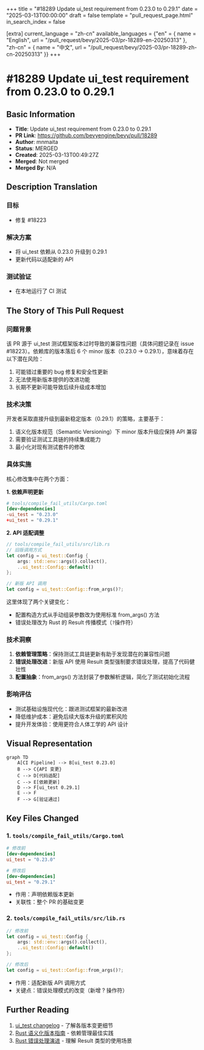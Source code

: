 +++
title = "#18289 Update ui_test requirement from 0.23.0 to 0.29.1"
date = "2025-03-13T00:00:00"
draft = false
template = "pull_request_page.html"
in_search_index = false

[extra]
current_language = "zh-cn"
available_languages = {"en" = { name = "English", url = "/pull_request/bevy/2025-03/pr-18289-en-20250313" }, "zh-cn" = { name = "中文", url = "/pull_request/bevy/2025-03/pr-18289-zh-cn-20250313" }}
+++

# #18289 Update ui_test requirement from 0.23.0 to 0.29.1

## Basic Information
- **Title**: Update ui_test requirement from 0.23.0 to 0.29.1
- **PR Link**: https://github.com/bevyengine/bevy/pull/18289
- **Author**: mnmaita
- **Status**: MERGED
- **Created**: 2025-03-13T00:49:27Z
- **Merged**: Not merged
- **Merged By**: N/A

## Description Translation
### 目标
- 修复 #18223

### 解决方案
- 将 ui_test 依赖从 0.23.0 升级到 0.29.1
- 更新代码以适配新的 API

### 测试验证
- 在本地运行了 CI 测试

## The Story of This Pull Request

### 问题背景
该 PR 源于 ui_test 测试框架版本过时导致的兼容性问题（具体问题记录在 issue #18223）。依赖库的版本落后 6 个 minor 版本（0.23.0 → 0.29.1），意味着存在以下潜在风险：
1. 可能错过重要的 bug 修复和安全性更新
2. 无法使用新版本提供的改进功能
3. 长期不更新可能导致后续升级成本增加

### 技术决策
开发者采取直接升级到最新稳定版本（0.29.1）的策略，主要基于：
1. 语义化版本规范（Semantic Versioning）下 minor 版本升级应保持 API 兼容
2. 需要验证测试工具链的持续集成能力
3. 最小化对现有测试套件的修改

### 具体实施
核心修改集中在两个方面：

**1. 依赖声明更新**
```toml
# tools/compile_fail_utils/Cargo.toml
[dev-dependencies]
-ui_test = "0.23.0"
+ui_test = "0.29.1"
```

**2. API 适配调整**
```rust
// tools/compile_fail_utils/src/lib.rs
// 旧版调用方式
let config = ui_test::Config {
    args: std::env::args().collect(),
    ..ui_test::Config::default()
};

// 新版 API 调用
let config = ui_test::Config::from_args()?;
```
这里体现了两个关键变化：
- 配置构造方式从手动组装参数改为使用标准 from_args() 方法
- 错误处理改为 Rust 的 Result 传播模式（`?`操作符）

### 技术洞察
1. **依赖管理策略**：保持测试工具链更新有助于发现潜在的兼容性问题
2. **错误处理改进**：新版 API 使用 Result 类型强制要求错误处理，提高了代码健壮性
3. **配置抽象**：from_args() 方法封装了参数解析逻辑，简化了测试初始化流程

### 影响评估
- 测试基础设施现代化：跟进测试框架的最新改进
- 降低维护成本：避免后续大版本升级的累积风险
- 提升开发体验：使用更符合人体工学的 API 设计

## Visual Representation

```mermaid
graph TD
    A[CI Pipeline] --> B[ui_test 0.23.0]
    B --> C{API 变更}
    C --> D[代码适配]
    C --> E[依赖更新]
    D --> F[ui_test 0.29.1]
    E --> F
    F --> G[验证通过]
```

## Key Files Changed

### 1. `tools/compile_fail_utils/Cargo.toml`
```toml
# 修改前
[dev-dependencies]
ui_test = "0.23.0"

# 修改后
[dev-dependencies]
ui_test = "0.29.1"
```
- 作用：声明依赖版本更新
- 关联性：整个 PR 的基础变更

### 2. `tools/compile_fail_utils/src/lib.rs`
```rust
// 修改前
let config = ui_test::Config {
    args: std::env::args().collect(),
    ..ui_test::Config::default()
};

// 修改后
let config = ui_test::Config::from_args()?;
```
- 作用：适配新版 API 调用方式
- 关键点：错误处理模式的改变（新增 ? 操作符）

## Further Reading
1. [ui_test changelog](https://github.com/oli-obk/ui_test/releases) - 了解各版本变更细节
2. [Rust 语义化版本指南](https://doc.rust-lang.org/cargo/reference/semver.html) - 依赖管理最佳实践
3. [Rust 错误处理演进](https://blog.rust-lang.org/2016/05/26/Rust-1.9.html) - 理解 Result 类型的使用场景